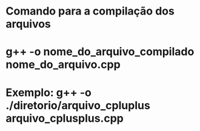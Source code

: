 # Comando para a compilação dos arquivos

# g++ -o nome_do_arquivo_compilado nome_do_arquivo.cpp

# Exemplo: g++ -o ./diretorio/arquivo_cpluplus arquivo_cplusplus.cpp
